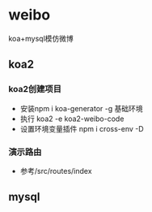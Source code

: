# weibo
koa+mysql模仿微博

## koa2
### koa2创建项目
+ 安装npm i koa-generator -g  基础环境
+ 执行 koa2 -e koa2-weibo-code
+ 设置环境变量插件 npm i cross-env -D
### 演示路由
+ 参考/src/routes/index


## mysql
### 
